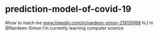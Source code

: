 # prediction-model-of-covid-19
#how to reach me www.linkedin.com/in/nardeen-simon-219159168
hi,I`m @Nardeen-Simon
I’m currently learning computer science
